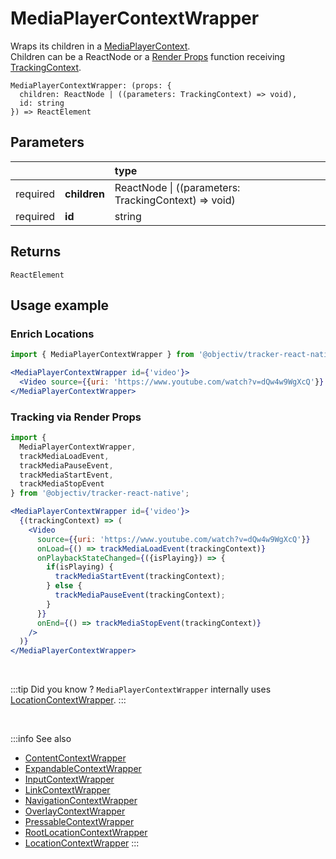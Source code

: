 # MediaPlayerContextWrapper

Wraps its children in a [MediaPlayerContext](/taxonomy/reference/location-contexts/MediaPlayerContext.md).  
Children can be a ReactNode or a [Render Props](https://reactjs.org/docs/render-props.html#using-props-other-than-render) function receiving [TrackingContext](/tracking/react-native/api-reference/providers/TrackingContext.md).

```tsx
MediaPlayerContextWrapper: (props: {
  children: ReactNode | ((parameters: TrackingContext) => void),
  id: string
}) => ReactElement
```

## Parameters
|          |              | type                                                     |
|:--------:|:-------------|:---------------------------------------------------------|
| required | **children** | ReactNode &vert; ((parameters: TrackingContext) => void) |
| required | **id**       | string                                                   |

## Returns
`ReactElement`

## Usage example

### Enrich Locations

```jsx
import { MediaPlayerContextWrapper } from '@objectiv/tracker-react-native';
```

```jsx
<MediaPlayerContextWrapper id={'video'}>
  <Video source={{uri: 'https://www.youtube.com/watch?v=dQw4w9WgXcQ'}} />
</MediaPlayerContextWrapper>
```

### Tracking via Render Props

```jsx
import { 
  MediaPlayerContextWrapper, 
  trackMediaLoadEvent, 
  trackMediaPauseEvent,
  trackMediaStartEvent,
  trackMediaStopEvent
} from '@objectiv/tracker-react-native';
```

```jsx
<MediaPlayerContextWrapper id={'video'}>
  {(trackingContext) => (
    <Video 
      source={{uri: 'https://www.youtube.com/watch?v=dQw4w9WgXcQ'}} 
      onLoad={() => trackMediaLoadEvent(trackingContext)}
      onPlaybackStateChanged={({isPlaying}) => {
        if(isPlaying) {
          trackMediaStartEvent(trackingContext);
        } else {
          trackMediaPauseEvent(trackingContext);
        } 
      }}
      onEnd={() => trackMediaStopEvent(trackingContext)}
    />
  )}
</MediaPlayerContextWrapper>
```

<br />

:::tip Did you know ?
`MediaPlayerContextWrapper` internally uses [LocationContextWrapper](/tracking/react-native/api-reference/locationWrappers/LocationContextWrapper.md).
:::

<br />

:::info See also
- [ContentContextWrapper](/tracking/react-native/api-reference/locationWrappers/ContentContextWrapper.md)
- [ExpandableContextWrapper](/tracking/react-native/api-reference/locationWrappers/ExpandableContextWrapper.md)
- [InputContextWrapper](/tracking/react-native/api-reference/locationWrappers/InputContextWrapper.md)
- [LinkContextWrapper](/tracking/react-native/api-reference/locationWrappers/LinkContextWrapper.md)
- [NavigationContextWrapper](/tracking/react-native/api-reference/locationWrappers/NavigationContextWrapper.md)
- [OverlayContextWrapper](/tracking/react-native/api-reference/locationWrappers/OverlayContextWrapper.md)
- [PressableContextWrapper](/tracking/react-native/api-reference/locationWrappers/PressableContextWrapper.md)
- [RootLocationContextWrapper](/tracking/react-native/api-reference/locationWrappers/RootLocationContextWrapper.md)
- [LocationContextWrapper](/tracking/react-native/api-reference/locationWrappers/LocationContextWrapper.md)
:::
